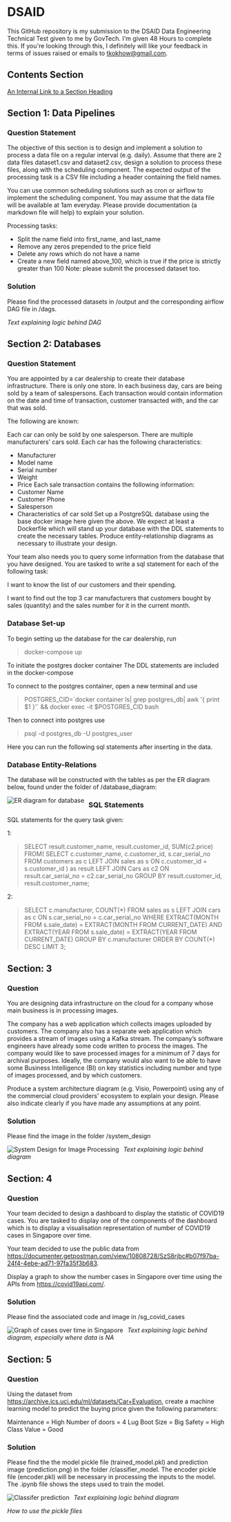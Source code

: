 # DSAID

This GitHub repository is my submission to the DSAID Data Engineering Technical Test given to me by GovTech. I'm given 48 Hours to complete this. If you're looking through this, I definitely will like your feedback in terms of issues raised or emails to tkokhow@gmail.com.

## Contents Section
[An Internal Link to a Section Heading](README.md#modifying-front-matter)

## Section 1: Data Pipelines
### Question Statement

The objective of this section is to design and implement a solution to process a data file on a regular interval (e.g. daily). Assume that there are 2 data files dataset1.csv and dataset2.csv, design a solution to process these files, along with the scheduling component. The expected output of the processing task is a CSV file including a header containing the field names.

You can use common scheduling solutions such as cron or airflow to implement the scheduling component. You may assume that the data file will be available at 1am everyday. Please provide documentation (a markdown file will help) to explain your solution.

Processing tasks:

* Split the name field into first_name, and last_name
* Remove any zeros prepended to the price field
* Delete any rows which do not have a name
* Create a new field named above_100, which is true if the price is strictly greater than 100
Note: please submit the processed dataset too.

### Solution
Please find the processed datasets in /output and the corresponding airflow DAG file in /dags.

*Text explaining logic behind DAG*

## Section 2: Databases
### Question Statement

You are appointed by a car dealership to create their database infrastructure. There is only one store. In each business day, cars are being sold by a team of salespersons. Each transaction would contain information on the date and time of transaction, customer transacted with, and the car that was sold.

The following are known:

Each car can only be sold by one salesperson.
There are multiple manufacturers’ cars sold.
Each car has the following characteristics:
* Manufacturer
* Model name
* Serial number
* Weight
* Price
Each sale transaction contains the following information:
* Customer Name
* Customer Phone
* Salesperson
* Characteristics of car sold
Set up a PostgreSQL database using the base docker image here given the above. We expect at least a Dockerfile which will stand up your database with the DDL statements to create the necessary tables. Produce entity-relationship diagrams as necessary to illustrate your design.

Your team also needs you to query some information from the database that you have designed. You are tasked to write a sql statement for each of the following task:

I want to know the list of our customers and their spending.

I want to find out the top 3 car manufacturers that customers bought by sales (quantity) and the sales number for it in the current month.

### Database Set-up

To begin setting up the database for the car dealership, run 
> docker-compose up

To initiate the postgres docker container
The DDL statements are included in the docker-compose

To connect to the postgres container, open a new terminal and use
> POSTGRES_CID=\`docker container ls| grep postgres_db| awk '{ print $1 }'\` && docker exec -it $POSTGRES_CID bash

Then to connect into postgres use
> psql -d postgres_db -U postgres_user

Here you can run the following sql statements after inserting in the data.

### Database Entity-Relations

The database will be constructed with the tables as per the ER diagram below, found under the folder of /database_diagram:

<img src="database_diagram/ER_diagram.png"
     alt="ER diagram for database"
     style="float: left; margin-right: 10px;" />

### SQL Statements
SQL statements for the query task given:

1:
>SELECT 
     result.customer_name, result.customer_id, SUM(c2.price)
FROM(
     SELECT 
          c.customer_name, c.customer_id,  s.car_serial_no 
     FROM 
          customers as c 
     LEFT JOIN 
          sales as s 
     ON 
          c.customer_id = s.customer_id
     ) as result 
LEFT JOIN 
     Cars as c2 
ON 
     result.car_serial_no = c2.car_serial_no
GROUP BY 
     result.customer_id, result.customer_name;

2:
>SELECT 
     c.manufacturer, COUNT(\*) 
FROM 
     sales as s 
LEFT JOIN 
     cars as c 
ON 
     s.car_serial_no = c.car_serial_no 
WHERE 
     EXTRACT(MONTH FROM s.sale_date) = EXTRACT(MONTH FROM CURRENT_DATE) AND EXTRACT(YEAR FROM s.sale_date) = EXTRACT(YEAR FROM CURRENT_DATE) 
GROUP BY 
     c.manufacturer 
ORDER BY 
     COUNT(\*) 
DESC LIMIT 3;

## Section: 3
### Question

You are designing data infrastructure on the cloud for a company whose main business is in processing images.

The company has a web application which collects images uploaded by customers. The company also has a separate web application which provides a stream of images using a Kafka stream. The company’s software engineers have already some code written to process the images. The company would like to save processed images for a minimum of 7 days for archival purposes. Ideally, the company would also want to be able to have some Business Intelligence (BI) on key statistics including number and type of images processed, and by which customers.

Produce a system architecture diagram (e.g. Visio, Powerpoint) using any of the commercial cloud providers' ecosystem to explain your design. Please also indicate clearly if you have made any assumptions at any point.

### Solution

Please find the image in the folder /system_design

<img src="system_design/system_design.png"
     alt="System Design for Image Processing"
     style="float: left; margin-right: 10px;" />

*Text explaining logic behind diagram*

## Section: 4
### Question

Your team decided to design a dashboard to display the statistic of COVID19 cases. You are tasked to display one of the components of the dashboard which is to display a visualisation representation of number of COVID19 cases in Singapore over time.

Your team decided to use the public data from https://documenter.getpostman.com/view/10808728/SzS8rjbc#b07f97ba-24f4-4ebe-ad71-97fa35f3b683.

Display a graph to show the number cases in Singapore over time using the APIs from https://covid19api.com/.

### Solution

Please find the associated code and image in /sg_covid_cases

<img src="sg_covid_cases/sg_covid_cases.png"
     alt="Graph of cases over time in Singapore"
     style="float: left; margin-right: 10px;" />

*Text explaining logic behind diagram, especially where data is NA*

## Section: 5
### Question

Using the dataset from https://archive.ics.uci.edu/ml/datasets/Car+Evaluation, create a machine learning model to predict the buying price given the following parameters:

Maintenance = High Number of doors = 4 Lug Boot Size = Big Safety = High Class Value = Good

### Solution

Please find the the model pickle file (trained_model.pkl) and prediction image (prediction.png) in the folder /classifier_model. The encoder pickle file (encoder.pkl) will be necessary in processing the inputs to the model. The .ipynb file shows the steps used to train the model.

<img src="classifier_model/prediction.png"
     alt="Classifer prediction"
     style="float: left; margin-right: 10px;" />

*Text explaining logic behind diagram*

*How to use the pickle files*